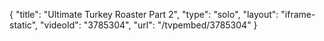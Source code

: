 {
    "title": "Ultimate Turkey Roaster Part 2",
    "type": "solo",
    "layout": "iframe-static",
    "videoId": "3785304",
    "url": "\/tvpembed\/3785304"
}